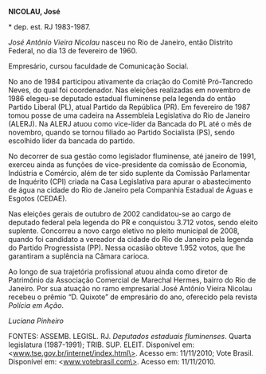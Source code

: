 **NICOLAU, José**

\* dep. est. RJ 1983-1987.

*José Antônio Vieira Nicolau* nasceu no Rio de Janeiro, então Distrito
Federal, no dia 13 de fevereiro de 1960.

Empresário, cursou faculdade de Comunicação Social.

No ano de 1984 participou ativamente da criação do Comitê Pró-Tancredo
Neves, do qual foi coordenador. Nas eleições realizadas em novembro de
1986 elegeu-se deputado estadual fluminense pela legenda do então
Partido Liberal (PL), atual Partido da República (PR). Em fevereiro de
1987 tomou posse de uma cadeira na Assembleia Legislativa do Rio de
Janeiro (ALERJ). Na ALERJ atuou como vice-líder da Bancada do PL até o
mês de novembro, quando se tornou filiado ao Partido Socialista (PS),
sendo escolhido líder da bancada do partido.

No decorrer de sua gestão como legislador fluminense, até janeiro de
1991, exerceu ainda as funções de vice-presidente da comissão de
Economia, Indústria e Comércio, além de ter sido suplente da Comissão
Parlamentar de Inquérito (CPI) criada na Casa Legislativa para apurar o
abastecimento de água na cidade do Rio de Janeiro pela Companhia
Estadual de Águas e Esgotos (CEDAE).

Nas eleições gerais de outubro de 2002 candidatou-se ao cargo de
deputado federal pela legenda do PR e conquistou 3.712 votos, sendo
eleito suplente. Concorreu a novo cargo eletivo no pleito municipal de
2008, quando foi candidato a vereador da cidade do Rio de Janeiro pela
legenda do Partido Progressista (PP). Nessa ocasião obteve 1.952 votos,
que lhe garantiram a suplência na Câmara carioca.

Ao longo de sua trajetória profissional atuou ainda como diretor de
Patrimônio da Associação Comercial de Marechal Hermes, bairro do Rio de
Janeiro. Por sua atuação no ramo empresarial José Antônio Vieira Nicolau
recebeu o prêmio “D. Quixote” de empresário do ano, oferecido pela
revista *Polícia em Ação*.

*Luciana Pinheiro*

FONTES: ASSEMB. LEGISL. RJ. *Deputados estaduais fluminenses*. Quarta
legislatura (1987-1991); TRIB. SUP. ELEIT. Disponível em:
\<www.tse.gov.br/internet/index.html\>. Acesso em: 11/11/2010; Vote
Brasil. Disponível em: \<www.votebrasil.com\>. Acesso em: 11/11/2010.
